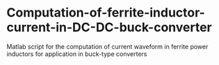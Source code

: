 # Computation-of-ferrite-inductor-current-in-DC-DC-buck-converter
Matlab script for the computation of current waveform in ferrite power inductors for application in buck-type converters
